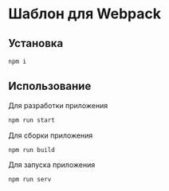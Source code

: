 # Шаблон для  Webpack

## Установка
```bash
npm i
```

## Использование
Для разработки приложения
```bash
npm run start
```

Для сборки приложения
```bash
npm run build
```

Для запуска приложения
```bash 
npm run serv
```